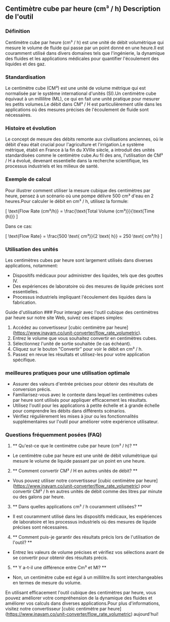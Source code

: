 ## Centimètre cube par heure (cm³ / h) Description de l'outil

### Définition
Centimètre cube par heure (cm³ / h) est une unité de débit volumétrique qui mesure le volume de fluide qui passe par un point donné en une heure.Il est couramment utilisé dans divers domaines tels que l'ingénierie, la dynamique des fluides et les applications médicales pour quantifier l'écoulement des liquides et des gaz.

### Standardisation
Le centimètre cube (CM³) est une unité de volume métrique qui est normalisée par le système international d'unités (SI).Un centimètre cube équivaut à un millilitre (ML), ce qui en fait une unité pratique pour mesurer les petits volumes.Le débit dans CM³ / H est particulièrement utile dans les applications où des mesures précises de l'écoulement de fluide sont nécessaires.

### Histoire et évolution
Le concept de mesure des débits remonte aux civilisations anciennes, où le débit d'eau était crucial pour l'agriculture et l'irrigation.Le système métrique, établi en France à la fin du XVIIIe siècle, a introduit des unités standardisées comme le centimètre cube.Au fil des ans, l'utilisation de CM³ / H a évolué, devenant essentielle dans la recherche scientifique, les processus industriels et les milieux de santé.

### Exemple de calcul
Pour illustrer comment utiliser la mesure cubique des centimètres par heure, pensez à un scénario où une pompe délivre 500 cm³ d'eau en 2 heures.Pour calculer le débit en cm³ / h, utilisez la formule:

\[ \text{Flow Rate (cm³/h)} = \frac{\text{Total Volume (cm³)}}{\text{Time (h)}} \]

Dans ce cas:

\[ \text{Flow Rate} = \frac{500 \text{ cm³}}{2 \text{ h}} = 250 \text{ cm³/h} \]

### Utilisation des unités
Les centimètres cubes par heure sont largement utilisés dans diverses applications, notamment:
- Dispositifs médicaux pour administrer des liquides, tels que des gouttes IV.
- Des expériences de laboratoire où des mesures de liquide précises sont essentielles.
- Processus industriels impliquant l'écoulement des liquides dans la fabrication.

Guide d'utilisation ###
Pour interagir avec l'outil cubique des centimètres par heure sur notre site Web, suivez ces étapes simples:
1. Accédez au convertisseur [cubic centimètre par heure] (https://www.inayam.co/unit-converter/flow_rate_volumetric).
2. Entrez le volume que vous souhaitez convertir en centimètres cubes.
3. Sélectionnez l'unité de sortie souhaitée (le cas échéant).
4. Cliquez sur le bouton "Convertir" pour voir le débit en cm³ / h.
5. Passez en revue les résultats et utilisez-les pour votre application spécifique.

### meilleures pratiques pour une utilisation optimale
- Assurer des valeurs d'entrée précises pour obtenir des résultats de conversion précis.
- Familiarisez-vous avec le contexte dans lequel les centimètres cubes par heure sont utilisés pour appliquer efficacement les résultats.
- Utilisez l'outil pour les applications à petite échelle et à grande échelle pour comprendre les débits dans différents scénarios.
- Vérifiez régulièrement les mises à jour ou les fonctionnalités supplémentaires sur l'outil pour améliorer votre expérience utilisateur.

### Questions fréquemment posées (FAQ)

1. ** Qu'est-ce que le centimètre cube par heure (cm³ / h)? **
- Le centimètre cube par heure est une unité de débit volumétrique qui mesure le volume de liquide passant par un point en une heure.

2. ** Comment convertir CM³ / H en autres unités de débit? **
- Vous pouvez utiliser notre convertisseur [cubic centimètre par heure] (https://www.inayam.co/unit-converter/flow_rate_volumetric) pour convertir CM³ / h en autres unités de débit comme des litres par minute ou des galons par heure.

3. ** Dans quelles applications cm³ / h couramment utilisées? **
- Il est couramment utilisé dans les dispositifs médicaux, les expériences de laboratoire et les processus industriels où des mesures de liquide précises sont nécessaires.

4. ** Comment puis-je garantir des résultats précis lors de l'utilisation de l'outil? **
- Entrez les valeurs de volume précises et vérifiez vos sélections avant de se convertir pour obtenir des résultats précis.

5. ** Y a-t-il une différence entre Cm³ et Ml? **
- Non, un centimètre cube est égal à un millilitre.Ils sont interchangeables en termes de mesure du volume.

En utilisant efficacement l'outil cubique des centimètres par heure, vous pouvez améliorer votre compréhension de la dynamique des fluides et améliorer vos calculs dans diverses applications.Pour plus d'informations, visitez notre convertisseur [cubic centimètre par heure] (https://www.inayam.co/unit-converter/flow_rate_volumetric) aujourd'hui!